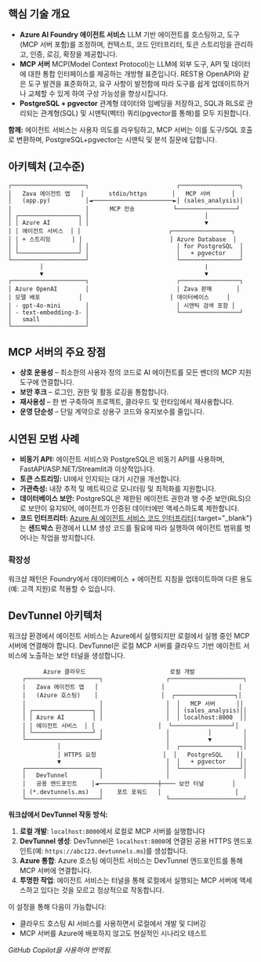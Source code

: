 ## 핵심 기술 개요

- **Azure AI Foundry 에이전트 서비스**
  LLM 기반 에이전트를 호스팅하고, 도구(MCP 서버 포함)를 조정하며, 컨텍스트, 코드 인터프리터, 토큰 스트리밍을 관리하고, 인증, 로깅, 확장을 제공합니다.
- **MCP 서버**
  MCP(Model Context Protocol)는 LLM에 외부 도구, API 및 데이터에 대한 통합 인터페이스를 제공하는 개방형 표준입니다. REST용 OpenAPI와 같은 도구 발견을 표준화하고, 요구 사항이 발전함에 따라 도구를 쉽게 업데이트하거나 교체할 수 있게 하여 구성 가능성을 향상시킵니다.
- **PostgreSQL + pgvector**
  관계형 데이터와 임베딩을 저장하고, SQL과 RLS로 관리되는 관계형(SQL) 및 시맨틱(벡터) 쿼리(pgvector를 통해)를 모두 지원합니다.

**함께:** 에이전트 서비스는 사용자 의도를 라우팅하고, MCP 서버는 이를 도구/SQL 호출로 변환하며, PostgreSQL+pgvector는 시맨틱 및 분석 질문에 답합니다.

## 아키텍처 (고수준)

```plaintext
┌─────────────────────┐                         ┌─────────────────┐
│   Zava 에이전트 앱   │       stdio/https       │   MCP 서버      │
│   (app.py)          │◄───────────────────────►│ (sales_analysis)│
│                     │      MCP 전송           └─────────────────┘
│ ┌─────────────────┐ │                                 │
│ │ Azure AI        │ │                                 ▼
│ │ 에이전트 서비스  │ │                         ┌─────────────────┐
│ │ + 스트리밍      │ │                         │ Azure Database  │
│ │                 │ │                         │ for PostgreSQL  │
│ └─────────────────┘ │                         │   + pgvector    │
└─────────────────────┘                         └─────────────────┘
         │                                              |
         ▼                                              ▼
┌─────────────────────┐                         ┌─────────────────┐
│ Azure OpenAI        │                         │ Zava 판매       │
│ 모델 배포           │                         │ 데이터베이스     │
│ - gpt-4o-mini       │                         │ 시맨틱 검색 포함 │
│ - text-embedding-3- │                         └─────────────────┘
│   small             │
└─────────────────────┘
```

## MCP 서버의 주요 장점

- **상호 운용성** – 최소한의 사용자 정의 코드로 AI 에이전트를 모든 벤더의 MCP 지원 도구에 연결합니다.
- **보안 후크** – 로그인, 권한 및 활동 로깅을 통합합니다.
- **재사용성** – 한 번 구축하여 프로젝트, 클라우드 및 런타임에서 재사용합니다.
- **운영 단순성** – 단일 계약으로 상용구 코드와 유지보수를 줄입니다.

## 시연된 모범 사례

- **비동기 API:** 에이전트 서비스와 PostgreSQL은 비동기 API를 사용하며, FastAPI/ASP.NET/Streamlit과 이상적입니다.
- **토큰 스트리밍:** UI에서 인지되는 대기 시간을 개선합니다.
- **가관측성:** 내장 추적 및 메트릭으로 모니터링 및 최적화를 지원합니다.
- **데이터베이스 보안:** PostgreSQL은 제한된 에이전트 권한과 행 수준 보안(RLS)으로 보안이 유지되어, 에이전트가 인증된 데이터에만 액세스하도록 제한합니다.
- **코드 인터프리터:** [Azure AI 에이전트 서비스 코드 인터프리터](https://learn.microsoft.com/azure/ai-services/agents/how-to/tools/code-interpreter?view=azure-python-preview&tabs=python&pivots=overview){:target="_blank"}는 **샌드박스** 환경에서 LLM 생성 코드를 필요에 따라 실행하여 에이전트 범위를 벗어나는 작업을 방지합니다.

### 확장성

워크샵 패턴은 Foundry에서 데이터베이스 + 에이전트 지침을 업데이트하여 다른 용도(예: 고객 지원)로 적용할 수 있습니다.

## DevTunnel 아키텍처

워크샵 환경에서 에이전트 서비스는 Azure에서 실행되지만 로컬에서 실행 중인 MCP 서버에 연결해야 합니다. DevTunnel은 로컬 MCP 서버를 클라우드 기반 에이전트 서비스에 노출하는 보안 터널을 생성합니다.

```plaintext
          Azure 클라우드                        로컬 개발
    ┌─────────────────────┐                  ┌─────────────────────┐
    │   Zava 에이전트 앱   │                  │                     │
    │   (Azure 호스팅)    │                  │  ┌─────────────────┐│
    │                     │                  │  │   MCP 서버      ││
    │ ┌─────────────────┐ │                  │  │ (sales_analysis)││
    │ │ Azure AI        │ │                  │  │ localhost:8000  ││
    │ │ 에이전트 서비스  │ │                  │  └─────────────────┘│
    │ └─────────────────┘ │                  │           │         │
    └─────────────────────┘                  │           ▼         │
              │                              │  ┌─────────────────┐│
              │ HTTPS 요청                   │  │   PostgreSQL    ││
              ▼                              │  │   + pgvector    ││
    ┌─────────────────────┐                  │  └─────────────────┘│
    │   DevTunnel         │                  │                     │
    │   공용 엔드포인트    │◄─────────────────┼──── 보안 터널        │
    │ (*.devtunnels.ms)   │    포트 포워드   │                     │
    └─────────────────────┘                  └─────────────────────┘
```

**워크샵에서 DevTunnel 작동 방식:**

1. **로컬 개발**: `localhost:8000`에서 로컬로 MCP 서버를 실행합니다
2. **DevTunnel 생성**: DevTunnel은 `localhost:8000`에 연결된 공용 HTTPS 엔드포인트(예: `https://abc123.devtunnels.ms`)를 생성합니다.
3. **Azure 통합**: Azure 호스팅 에이전트 서비스는 DevTunnel 엔드포인트를 통해 MCP 서버에 연결합니다.
4. **투명한 작업**: 에이전트 서비스는 터널을 통해 로컬에서 실행되는 MCP 서버에 액세스하고 있다는 것을 모르고 정상적으로 작동합니다.

이 설정을 통해 다음이 가능합니다:

- 클라우드 호스팅 AI 서비스를 사용하면서 로컬에서 개발 및 디버깅
- MCP 서버를 Azure에 배포하지 않고도 현실적인 시나리오 테스트

*GitHub Copilot을 사용하여 번역됨.*
